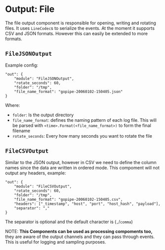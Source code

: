 # Output: File

The file output component is responsible for opening, writing and rotating files.
It uses `LineCodec`s to serialize the events. At the moment it supports CSV and
JSON formats. However this can easily be extended to more formats.

## `FileJSONOutput`

Example config:

```
"out": {
    "module": "FileJSONOutput",
    "rotate_seconds": 60,
    "folder": "/tmp",
    "file_name_format": "gopipe-20060102-150405.json"
}
```
Where:

-   `folder`: Is the output directory
-   `file_name_format`: defines the naming pattern of each log file. This will
    be parsed with `<time>.Format(<file_name_format>)` to form the final filename
-   `rotate_seconds`: Every how many seconds you want to rotate the file

## `FileCSVOutput`

Similar to the JSON output, however in CSV we need to define the column names
since the data are written in ordered mode. This compoment will not output any
headers, example:

```
"out": {
    "module": "FileCSVOutput",
    "rotate_seconds": 60,
    "folder": "/tmp",
    "file_name_format": "gopipe-20060102-150405.csv",
    "headers": ["_timestamp", "host", "port", "host_hash", "payload"],
    "separator": ","
}
```

The separator is optional and the default character is (`,`/`comma`)

NOTE: **This Components can be used as processing compoments too,** they are aware
of the output channels and they can pass through events. This is useful for
logging and sampling purposes.
